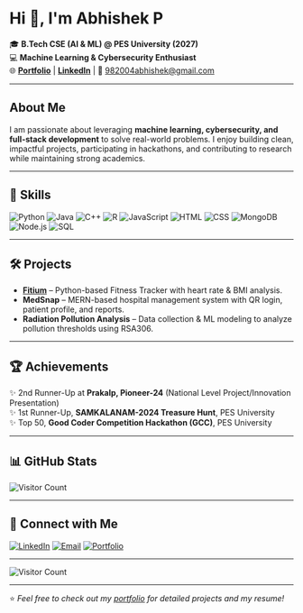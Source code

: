 # Hi 👋, I'm Abhishek P

🎓 **B.Tech CSE (AI & ML) @ PES University (2027)**  
💻 **Machine Learning & Cybersecurity Enthusiast**  
🌐 [**Portfolio**](https://abhishekp982004.github.io) | [**LinkedIn**](https://www.linkedin.com/in/abhishek-p-07724b217) | 📧 982004abhishek@gmail.com

---

## About Me

I am passionate about leveraging **machine learning, cybersecurity, and full-stack development** to solve real-world problems. I enjoy building clean, impactful projects, participating in hackathons, and contributing to research while maintaining strong academics.

---

## 🚀 Skills

![Python](https://img.shields.io/badge/Python-3776AB?style=for-the-badge&logo=python&logoColor=white)
![Java](https://img.shields.io/badge/Java-007396?style=for-the-badge&logo=java&logoColor=white)
![C++](https://img.shields.io/badge/C++-00599C?style=for-the-badge&logo=cplusplus&logoColor=white)
![R](https://img.shields.io/badge/R-276DC3?style=for-the-badge&logo=r&logoColor=white)
![JavaScript](https://img.shields.io/badge/JavaScript-F7DF1E?style=for-the-badge&logo=javascript&logoColor=black)
![HTML](https://img.shields.io/badge/HTML-E34F26?style=for-the-badge&logo=html5&logoColor=white)
![CSS](https://img.shields.io/badge/CSS-1572B6?style=for-the-badge&logo=css3&logoColor=white)
![MongoDB](https://img.shields.io/badge/MongoDB-4EA94B?style=for-the-badge&logo=mongodb&logoColor=white)
![Node.js](https://img.shields.io/badge/Node.js-339933?style=for-the-badge&logo=nodedotjs&logoColor=white)
![SQL](https://img.shields.io/badge/SQL-4479A1?style=for-the-badge&logo=mysql&logoColor=white)

---

## 🛠️ Projects

- **[Fitium](https://abhishekp982004.github.io)** – Python-based Fitness Tracker with heart rate & BMI analysis.
- **MedSnap** – MERN-based hospital management system with QR login, patient profile, and reports.
- **Radiation Pollution Analysis** – Data collection & ML modeling to analyze pollution thresholds using RSA306.

---

## 🏆 Achievements

✨ 2nd Runner-Up at **Prakalp, Pioneer-24** (National Level Project/Innovation Presentation)  
✨ 1st Runner-Up, **SAMKALANAM-2024 Treasure Hunt**, PES University  
✨ Top 50, **Good Coder Competition Hackathon (GCC)**, PES University

---

## 📊 GitHub Stats

![Visitor Count](https://komarev.com/ghpvc/?username=abhishekp982004&label=Profile%20views&color=0e75b6&style=flat)

---

## 🔗 Connect with Me

[![LinkedIn](https://img.shields.io/badge/LinkedIn-blue?style=for-the-badge&logo=linkedin&logoColor=white)](https://www.linkedin.com/in/abhishek-p-07724b217)
[![Email](https://img.shields.io/badge/Gmail-D14836?style=for-the-badge&logo=gmail&logoColor=white)](mailto:982004abhishek@gmail.com)
[![Portfolio](https://img.shields.io/badge/Portfolio-0A192F?style=for-the-badge&logo=githubpages&logoColor=white)](https://abhishekp982004.github.io)

---

![Visitor Count](https://profile-counter.glitch.me/Abhishekp982004/count.svg)

---

⭐️ *Feel free to check out my [portfolio](https://abhishekp982004.github.io) for detailed projects and my resume!*
